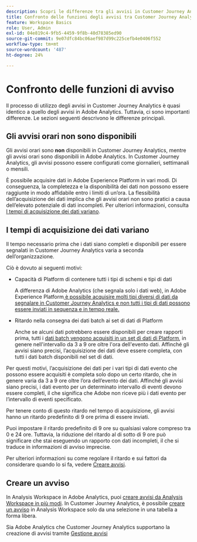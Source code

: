 ```yaml
---
description: Scopri le differenze tra gli avvisi in Customer Journey Analytics e Adobe Analytics
title: Confronto delle funzioni degli avvisi tra Customer Journey Analytics e Adobe Analytics
feature: Workspace Basics
role: User, Admin
exl-id: 04e819c4-9fb5-4459-9f8b-40d78385ed90
source-git-commit: 9e07dfc84bc06aef987d99c225cefb4e0406f552
workflow-type: tm+mt
source-wordcount: '487'
ht-degree: 24%

---
```


# Confronto delle funzioni di avviso

Il processo di utilizzo degli avvisi in Customer Journey Analytics è quasi identico a quello degli avvisi in Adobe Analytics. Tuttavia, ci sono importanti differenze. Le sezioni seguenti descrivono le differenze principali.

## Gli avvisi orari non sono disponibili

Gli avvisi orari sono **non** disponibili in Customer Journey Analytics, mentre gli avvisi orari sono disponibili in Adobe Analytics. In Customer Journey Analytics, gli avvisi possono essere configurati come giornalieri, settimanali o mensili.

È possibile acquisire dati in Adobe Experience Platform in vari modi. Di conseguenza, la completezza e la disponibilità dei dati non possono essere raggiunte in modo affidabile entro i limiti di un’ora.  La flessibilità dell’acquisizione dei dati implica che gli avvisi orari non sono pratici a causa dell’elevato potenziale di dati incompleti. Per ulteriori informazioni, consulta [I tempi di acquisizione dei dati variano](#data-ingestion-times-vary-in-customer-journey-analytics).

## I tempi di acquisizione dei dati variano

Il tempo necessario prima che i dati siano completi e disponibili per essere segnalati in Customer Journey Analytics varia a seconda dell’organizzazione.

Ciò è dovuto ai seguenti motivi:

* Capacità di Platform di contenere tutti i tipi di schemi e tipi di dati

  A differenza di Adobe Analytics (che segnala solo i dati web), in Adobe Experience Platform[ è possibile acquisire molti tipi diversi di dati da segnalare in Customer Journey Analytics e non tutti i tipi di dati possono essere inviati in sequenza e in tempo reale.](/help/data-ingestion/data-ingestion.md)

* Ritardo nella consegna dei dati batch ai set di dati di Platform

  Anche se alcuni dati potrebbero essere disponibili per creare rapporti prima, tutti i [dati batch vengono acquisiti in un set di dati di Platform](/help/data-ingestion/data-ingestion.md#ingest-and-use-batch-data.), in genere nell&#39;intervallo da 3 a 9 ore oltre l&#39;ora dell&#39;evento dati. Affinché gli avvisi siano precisi, l’acquisizione dei dati deve essere completa, con tutti i dati batch disponibili nel set di dati. <!--3 to 9 hours is a sweet spot, what we are suggesting.  -->

Per questi motivi, l’acquisizione dei dati per i vari tipi di dati evento che possono essere acquisiti è completa solo dopo un certo ritardo, che in genere varia da 3 a 9 ore oltre l’ora dell’evento dei dati. Affinché gli avvisi siano precisi, i dati evento per un determinato intervallo di eventi devono essere completi, il che significa che Adobe non riceve più i dati evento per l’intervallo di eventi specificato.

Per tenere conto di questo ritardo nel tempo di acquisizione, gli avvisi hanno un ritardo predefinito di 9 ore prima di essere inviati.

Puoi impostare il ritardo predefinito di 9 ore su qualsiasi valore compreso tra 0 e 24 ore. Tuttavia, la riduzione del ritardo al di sotto di 9 ore può significare che stai eseguendo un rapporto con dati incompleti, il che si traduce in informazioni di avviso imprecise.

Per ulteriori informazioni su come regolare il ritardo e sui fattori da considerare quando lo si fa, vedere [Creare avvisi](/help/components/c-intelligent-alerts/alert-builder.md).

<!-- Starting with "However," the rest of this information should probably go into the actual documentation where we document the option to adjust the delay. -->

## Creare un avviso

In Analysis Workspace in Adobe Analytics, puoi [creare avvisi da Analysis Workspace in più modi](https://experienceleague.adobe.com/it/docs/analytics/components/alerts/alert-builder). In Customer Journey Analytics, è possibile [creare un avviso](alert-builder.md) in Analysis Workspace solo da una selezione in una tabella a forma libera.

Sia Adobe Analytics che Customer Journey Analytics supportano la creazione di avvisi tramite [Gestione avvisi](alert-manager.md)
